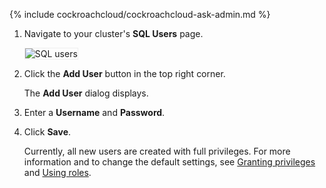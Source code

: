 {% include cockroachcloud/cockroachcloud-ask-admin.md %}

1. Navigate to your cluster's **SQL Users** page.

    <img src="{{ 'images/v19.2/cockroachcloud/sql-users.png' | relative_url }}" alt="SQL users" style="border:1px solid #eee;max-width:100%" />

1. Click the **Add User** button in the top right corner.

    The **Add User** dialog displays.

1. Enter a **Username** and **Password**.
1. Click **Save**.

    Currently, all new users are created with full privileges. For more information and to change the default settings, see [Granting privileges](user-authorization.html#granting-privileges) and [Using roles](user-authorization.html#using-roles).
